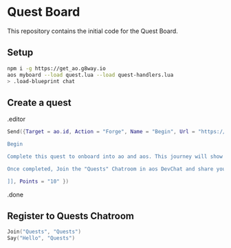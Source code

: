# Quest Board

This repository contains the initial code for the Quest Board.

## Setup

```sh
npm i -g https://get_ao.g8way.io
aos myboard --load quest.lua --load quest-handlers.lua
> .load-blueprint chat
```

## Create a quest

.editor

```lua
Send({Target = ao.id, Action = "Forge", Name = "Begin", Url = "https://cookbook_ao.arweave.dev/tutorials/getting-started/index.html", Description = [[

Begin

Complete this quest to onboard into ao and aos. This journey will show you some of the core functions that you can use in your aos activites.

Once completed, Join the "Quests" Chatroom in aos DevChat and share your victory.

]], Points = "10" })
```

.done

## Register to Quests Chatroom

```lua
Join("Quests", "Quests")
Say("Hello", "Quests")
```
